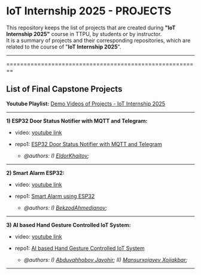 # IoT Internship 2025 - PROJECTS

This repository keeps the list of projects that are created during **"IoT Internship 2025"** course in TTPU, by students or by instructor.\
It is a summary of projects and their corresponding repositories, which are related to the course of "**IoT Internship 2025**".

----------------------------------------------------------------------------------------------------------
========================================================
## List of Final Capstone Projects

**Youtube Playlist:** [Demo Videos of Projects - IoT Internship 2025](https://youtube.com/playlist?list=PLfZEWICCEvhj6wE635xIMkc52GOsgFS-q&feature=shared)

----------------------------------------------
**1) ESP32 Door Status Notifier with MQTT and Telegram:**
* video: [youtube link](https://youtu.be/JovxX4T7gno?feature=shared)
* repo1: [ESP32 Door Status Notifier with MQTT and Telegram](https://github.com/IoT-Internship-TTPU/IoTintern2025_esp32_door_sensor_telegrambot)

  * _@authors: I) [EldorKhaitov](https://github.com/eldor9312);_

----------------------------------------------
**2) Smart Alarm ESP32:**
* video: [youtube link](https://youtu.be/ZL2cfpvQs_4?feature=shared)
* repo1: [Smart Alarm using ESP32](https://github.com/IoT-Internship-TTPU/IoTintern2025_SmartAlarmESP32)

  * _@authors: I) [BekzodAhmedjanov](https://github.com/Ahmedjanov);_

----------------------------------------------
**3) AI based Hand Gesture Controlled IoT System:**
* video: [youtube link](https://youtube.com/shorts/0gnkVAyKhhs?feature=shared)
* repo1: [AI based Hand Gesture Controlled IoT System](https://github.com/IoT-Internship-TTPU/IoTintern2025_AI_handGesture_IOT_LED)

  * _@authors: I) [Abduvahhobov Javohir](https://github.com/notlukas18);_
              _II) [Mansurxojayev Xojiakbar](https://github.com/mansuroff123);_

----------------------------------------------
